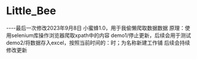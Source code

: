 # Little_Bee
----最后一次修改2023年9月8日
小蜜蜂1.0，用于我偷懒爬取数据数据
原理：使用selenium库操作浏览器爬取xpath中的内容
demo1/停止更新，后续会用于测试
demo2/将数据存入excel，按照当前时间的：时；为名称新建工作铺
后续会持续修改更新
